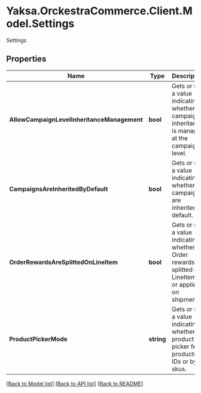 # Yaksa.OrckestraCommerce.Client.Model.Settings
Settings

## Properties

Name | Type | Description | Notes
------------ | ------------- | ------------- | -------------
**AllowCampaignLevelInheritanceManagement** | **bool** | Gets or sets a value indicating whether campaign inheritance is managed at the campaign-level. | [optional] 
**CampaignsAreInheritedByDefault** | **bool** | Gets or sets a value indicating whether campaign are inherited by default. | [optional] 
**OrderRewardsAreSplittedOnLineItem** | **bool** | Gets or sets a value indicating whether Order rewards are splitted on LineItems or applied on shipment. | [optional] 
**ProductPickerMode** | **string** | Gets or sets a value indicating whether the product picker fetch products by IDs or by skus. | [optional] 

[[Back to Model list]](../README.md#documentation-for-models) [[Back to API list]](../README.md#documentation-for-api-endpoints) [[Back to README]](../README.md)

